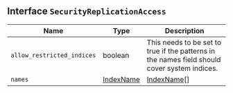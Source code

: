 ## Interface `SecurityReplicationAccess`

| Name | Type | Description |
| - | - | - |
| `allow_restricted_indices` | boolean | This needs to be set to true if the patterns in the names field should cover system indices. |
| `names` | [IndexName](./IndexName.md) | [IndexName](./IndexName.md)[] | A list of indices (or index name patterns) to which the permissions in this entry apply. |
